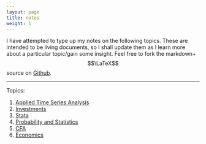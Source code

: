 ```yaml
---
layout: page
title: notes
weight: 1
---
```


I have attempted to type up my notes on the following topics. These 
are intended to be living documents, so I shall update them as I learn
more about a particular topic/gain some insight. Feel free to fork
the markdown+$$\LaTeX$$ source on 
[Github](https://github.com/unsequitur/unsequitur.github.io).

<hr />
Topics:<br>

1. [Applied Time Series Analysis](./tsa/)
2. [Investments](./invest/)
3. [Stata](./stata/)
4. [Probability and Statistics](./pstats/)
5. [CFA](./cfa/)
6. [Economics](./econ/)
